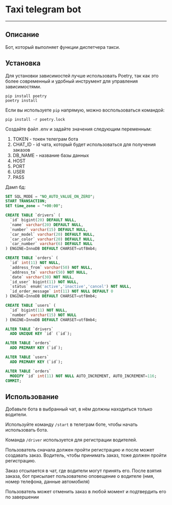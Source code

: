 # Taxi telegram bot 

***
## Описание

Бот, который выполняет функции диспетчера такси.

## Установка

Для установки зависимостей лучше использовать Poetry, так как это более современный и удобный инструмент для управления зависимостями.

```
pip install poetry
poetry install
```

Если вы используете `pip` напрямую, можно воспользоваться командой:

`pip install -r poetry.lock`

Создайте файл .env и задайте значения следующим переменным:
  1. TOKEN - токен телеграм бота
  2. CHAT_ID - id чата, который будет использоваться для получения заказов
  3. DB_NAME - название базы данных
  4. HOST
  5. PORT
  6. USER 
  7. PASS

Дамп бд:
```sql
SET SQL_MODE = "NO_AUTO_VALUE_ON_ZERO";
START TRANSACTION;
SET time_zone = "+00:00";

CREATE TABLE `drivers` (
  `id` bigint(20) DEFAULT NULL,
  `name` varchar(20) DEFAULT NULL,
  `number` varchar(15) DEFAULT NULL,
  `car_model` varchar(20) DEFAULT NULL,
  `car_color` varchar(20) DEFAULT NULL,
  `car_number` varchar(6) DEFAULT NULL
) ENGINE=InnoDB DEFAULT CHARSET=utf8mb4;

CREATE TABLE `orders` (
  `id` int(11) NOT NULL,
  `address_from` varchar(50) NOT NULL,
  `address_to` varchar(50) NOT NULL,
  `date` varchar(30) NOT NULL,
  `id_user` bigint(11) NOT NULL,
  `status` enum('active','inactive','cancel') NOT NULL,
  `id_order_message` int(11) NOT NULL DEFAULT 0
) ENGINE=InnoDB DEFAULT CHARSET=utf8mb4;

CREATE TABLE `users` (
  `id` bigint(11) NOT NULL,
  `number` varchar(15) NOT NULL
) ENGINE=InnoDB DEFAULT CHARSET=utf8mb4;

ALTER TABLE `drivers`
  ADD UNIQUE KEY `id` (`id`);

ALTER TABLE `orders`
  ADD PRIMARY KEY (`id`);

ALTER TABLE `users`
  ADD PRIMARY KEY (`id`);

ALTER TABLE `orders`
  MODIFY `id` int(11) NOT NULL AUTO_INCREMENT, AUTO_INCREMENT=116;
COMMIT;

```

## Использование

Добавьте бота в выбранный чат, в нём должны находиться только водители.

Используйте команду `/start` в телеграм боте, чтобы начать использовать бота.

Команда ```/driver``` используется для регистрации водителей.

Пользователь сначала должен пройти регистрацию и после может создавать заказ.
Водитель, чтобы принимать заказ, тоже должен пройти регистрацию.

Заказ отсылается в чат, где водители могут принять его. После взятия заказа, бот присылает пользователю оповещение о водителе (нмя, номер телефона, данные автомобиля)

Пользователь может отменить заказ в любой момент и подтвердить его по завершении
